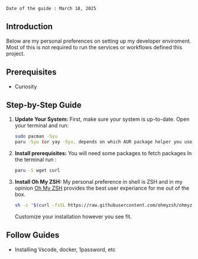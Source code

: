 
    Date of the guide : March 18, 2025

## Introduction

Below are my personal preferences on setting up my developer enviroment. Most of this is not required to run the services or workflows defined this project. 

## Prerequisites

- Curiosity

##  Step-by-Step Guide

1. **Update Your System:**
    First, make sure your system is up-to-date. 
    Open your terminal and run:

    ```bash
    sudo pacman -Syu
    paru -Syu (or yay -Syu, depends on which AUR package helper you use)
    ```
    
2. **Install prerequisites:**
    You will need some packages to fetch packages
    In the terminal run :
    
    ```bash
    paru -S wget curl
    ```
    
3. **Install Oh My ZSH:**
    My personal preference in shell is ZSH and in my opinion [Oh My ZSH](https://ohmyz.sh/#install) provides the best user experiance for me out of the box.
    
    ```bash
    sh -c "$(curl -fsSL https://raw.githubusercontent.com/ohmyzsh/ohmyzsh/master/tools/install.sh)"

    ```
    Customize your installation however you see fit. 


## Follow Guides
- Installing Vscode, docker, 1password, etc